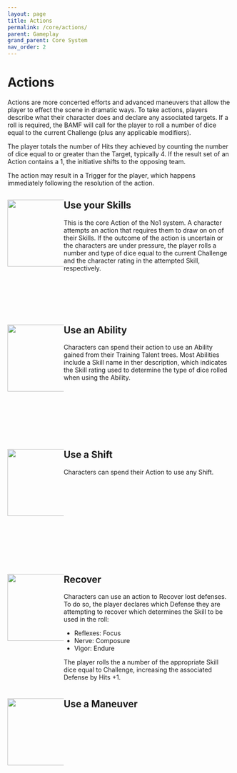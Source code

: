 ```yaml
---
layout: page
title: Actions
permalink: /core/actions/
parent: Gameplay
grand_parent: Core System
nav_order: 2
---
```


# Actions

Actions are more concerted efforts and advanced maneuvers that allow the player to effect the scene in dramatic ways.  To take actions, players describe what their character does and declare any associated targets.  If a roll is required, the BAMF will call for the player to roll a number of dice equal to the current Challenge (plus any applicable modifiers).

The player totals the number of Hits they achieved by counting the number of dice equal to or greater than the Target, typically 4. If the result set of an Action contains a 1, the initiative shifts to the opposing team.

The action may result in a Trigger for the player, which happens immediately following the resolution of the action.


<div style="width: 100%;">
<div style="width: 25%; height: 250px; float: left;"> 

<img src="/no1_system/assets/img/action_skills.png" width="150" height="150" style="vertical-align: middle;">

</div>
<div style="margin-left: 25%; height: 250px;"> 

<h2>Use your Skills</h2>
<p>
This is the core Action of the No1 system.  A character attempts an action that requires them to draw on on of their Skills.  If the outcome of the action is uncertain or the characters are under pressure, the player rolls a number and type of dice equal to the current Challenge and the character rating in the attempted Skill, respectively.
</p>
</div>
</div>


<div style="width: 100%;">
<div style="width: 25%; height: 250px; float: left;"> 
<img src="/no1_system/assets/img/action_ability.png" width="150" height="150" style="vertical-align: middle;">
</div>
<div style="margin-left: 25%; height: 250px;"> 


<h2>Use an Ability</h2>
<p>
Characters can spend their action to use an Ability gained from their Training Talent trees.  Most Abilities include a Skill name in ther description, which indicates the Skill rating used to determine the type of dice rolled when using the Ability.
</p>
</div>
</div>


<div style="width: 100%;">
<div style="width: 25%; height: 250px; float: left;"> 
<img src="/no1_system/assets/img/shift.png" width="150" height="150" style="vertical-align: middle;">
</div>
<div style="margin-left: 25%; height: 250px;"> 

<h2>Use a Shift</h2>
<p>
Characters can spend their Action to use any Shift.
</p>
</div>
</div>


<div style="width: 100%;">
<div style="width: 25%; height: 250px; float: left;"> 
<img src="/no1_system/assets/img/action_recover.png" width="150" height="150" style="vertical-align: middle;">
</div>
<div style="margin-left: 25%; height: 250px;"> 

<h2>Recover</h2>
<p>
Characters can use an action to Recover lost defenses.  To do so, the player declares which Defense they are attempting to recover which determines the Skill to be used in the roll:
<ul>
<li>Reflexes: Focus</li>
<li>Nerve: Composure</li>
<li>Vigor: Endure</li>
</ul>
The player rolls the a number of the appropriate Skill dice equal to Challenge, increasing the associated Defense by Hits +1.
</p>
</div>
</div>


<div style="width: 100%;">
<div style="width: 25%; height: 250px; float: left;"> 
<img src="/no1_system/assets/img/d20_20.png" width="150" height="150" style="vertical-align: middle;">
</div>
<div style="margin-left: 25%; height: 250px;"> 
<h2>Use a Maneuver</h2>
<p>
</p>
</div>
</div>
